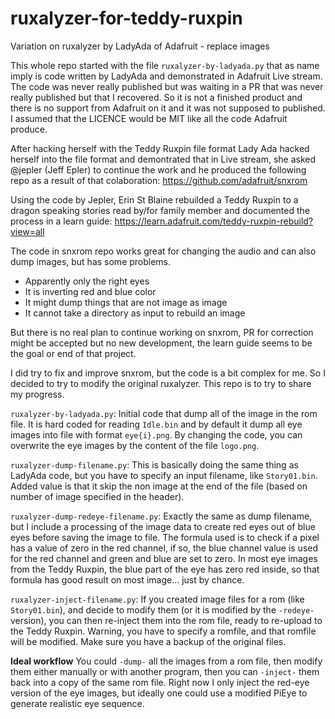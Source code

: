 # ruxalyzer-for-teddy-ruxpin
Variation on ruxalyzer by LadyAda of Adafruit - replace images

This whole repo started with the file `ruxalyzer-by-ladyada.py` that as name imply is code written by LadyAda and demonstrated in Adafruit Live stream. The code was never really published but was waiting in a PR that was never really published but that I recovered.
So it is not a finished product and there is no support from Adafruit on it and it was not supposed to published.
I assumed that the LICENCE would be MIT like all the code Adafruit produce.

After hacking herself with the Teddy Ruxpin file format Lady Ada hacked herself into the file format and demontrated that in Live stream, she asked @jepler (Jeff Epler) to continue the work and he produced the following repo as a result of that colaboration: https://github.com/adafruit/snxrom

Using the code by Jepler, Erin St Blaine rebuilded a Teddy Ruxpin to a dragon speaking stories read by/for family member and documented the process in a learn guide: https://learn.adafruit.com/teddy-ruxpin-rebuild?view=all

The code in snxrom repo works great for changing the audio and can also dump images, but has some problems.
* Apparently only the right eyes
* It is inverting red and blue color
* It might dump things that are not image as image
* It cannot take a directory as input to rebuild an image

But there is no real plan to continue working on snxrom, PR for correction might be accepted but no new development, the learn guide seems to be the goal or end of that project.

I did try to fix and improve snxrom, but the code is a bit complex for me. So I decided to try to modify the original ruxalyzer. This repo is to try to share my progress.

`ruxalyzer-by-ladyada.py`:
Initial code that dump all of the image in the rom file.
It is hard coded for reading `Idle.bin` and by default it dump all eye images into file with format `eye{i}.png`.
By changing the code, you can overwrite the eye images by the content of the file `logo.png`.

`ruxalyzer-dump-filename.py`:
This is basically doing the same thing as LadyAda code, but you have to specify an input filename, like `Story01.bin`. Added value is that it skip the non image at the end of the file (based on number of image specified in the header).

`ruxalyzer-dump-redeye-filename.py`:
Exactly the same as dump filename, but I include a processing of the image data to create red eyes out of blue eyes before saving the image to file. The formula used is to check if a pixel has a value of zero in the red channel, if so, the blue channel value is used for the red channel and green and blue are set to zero. In most eye images from the Teddy Ruxpin, the blue part of the eye has zero red inside, so that formula has good result on most image... just by chance.

`ruxalyzer-inject-filename.py`:
If you created image files for a rom (like `Story01.bin`), and decide to modify them (or it is modified by the `-redeye-` version), you can then re-inject them into the rom file, ready to re-upload to the Teddy Ruxpin. Warning, you have to specify a romfile, and that romfile will be modified. Make sure you have a backup of the original files.

**Ideal workflow**
You could `-dump-` all the images from a rom file, then modify them either manually or with another program, then you can `-inject-` them back into a copy of the same rom file. Right now I only inject the red-eye version of the eye images, but ideally one could use a modified PiEye to generate realistic eye sequence.
